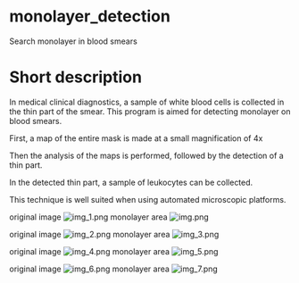 # monolayer_detection
Search monolayer in blood smears


# Short description
In medical clinical diagnostics, a sample of white blood cells is collected in the thin part of the smear. This program is aimed  for detecting monolayer on blood smears.  

First, a map of the entire mask is made at a small magnification of 4x

Then the analysis of the maps is performed, followed by the detection of a thin part.     


In the detected thin part, a sample of leukocytes can be collected.

This technique is well suited when using automated microscopic platforms.


original image ![img_1.png](img_1.png)
monolayer area ![img.png](img.png)



original image ![img_2.png](img_2.png)
monolayer area ![img_3.png](img_3.png)


original image ![img_4.png](img_4.png)
monolayer area ![img_5.png](img_5.png)



original image ![img_6.png](img_6.png)
monolayer area  ![img_7.png](img_7.png)


